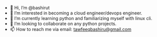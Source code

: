 - 👋 Hi, I’m @bashirut
- 👀 I’m interested in becoming a cloud engineer/devops engineer.
- 🌱 I’m currently learning python and familiarizing myself with linux cli.
- 💞️ I’m looking to collaborate on any python projects.
- 📫 How to reach me via email: tawfeeqbashiru@gmail.com

<!---
bashirut/bashirut is a ✨ special ✨ repository because its `README.md` (this file) appears on your GitHub profile.
You can click the Preview link to take a look at your changes.
--->
